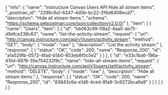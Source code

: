 {
  "info": {
    "name": "Instructure Canvas Users API Hide all stream items",
    "_postman_id": "2296c9a1-6247-4d0b-bc22-316d6408ecd7",
    "description": "Hide all stream items.",
    "schema": "https://schema.getpostman.com/json/collection/v2.0.0/"
  },
  "item": [
    {
      "name": "Users",
      "item": [
        {
          "id": "bb063c99-09a2-4aa0-ab75-d9dfce238c63",
          "name": "list-the-activity-stream",
          "request": {
            "url": "http://canvas.instructure.com/api/v1/users/activity_stream",
            "method": "GET",
            "body": {
              "mode": "raw"
            },
            "description": "List the activity stream."
          },
          "response": [
            {
              "status": "OK",
              "code": 200,
              "name": "Response_200",
              "id": "a1a529fb-0572-4fad-b5b0-853eb8f0c5e2"
            }
          ]
        },
        {
          "id": "e33c1ba6-196a-410d-8978-35e754232f9c",
          "name": "hide-all-stream-items",
          "request": {
            "url": "http://canvas.instructure.com/api/v1/users/self/activity_stream",
            "method": "DELETE",
            "body": {
              "mode": "raw"
            },
            "description": "Hide all stream items."
          },
          "response": [
            {
              "status": "OK",
              "code": 200,
              "name": "Response_200",
              "id": "83843c6a-e1d8-4ced-8fa9-3c6272bca9a9"
            }
          ]
        }
      ]
    }
  ]
}